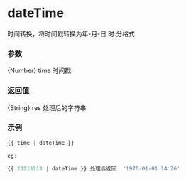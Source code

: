 # dateTime

时间转换，将时间戳转换为年-月-日 时:分格式

### 参数

{Number} time 时间戳

### 返回值

{String} res 处理后的字符串

### 示例

```js
{{ time | dateTime }}

eg: 

{{ 23213213 | dateTime }} 处理后返回  '1970-01-01 14:26'
```